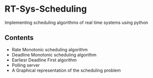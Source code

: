 # RT-Sys-Scheduling
Implementing scheduling algorithms of real time systems using python

## Contents
- Rate Monotonic scheduling algorithm
- Deadline Monotonic scheduling algorithm 
- Earliesr Deadline First algorithm 
- Polling server
- A Graphical representation of the scheduling problem
